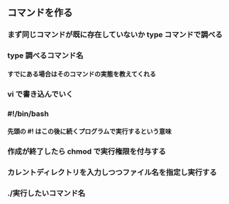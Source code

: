 ## コマンドを作る
### まず同じコマンドが既に存在していないか type コマンドで調べる
### type 調べるコマンド名
#### すでにある場合はそのコマンドの実態を教えてくれる
### vi で書き込んでいく
### #!/bin/bash
#### 先頭の #! はこの後に続くプログラムで実行するという意味
### 作成が終了したら chmod で実行権限を付与する
### カレントディレクトリを入力しつつファイル名を指定し実行する
### ./実行したいコマンド名
